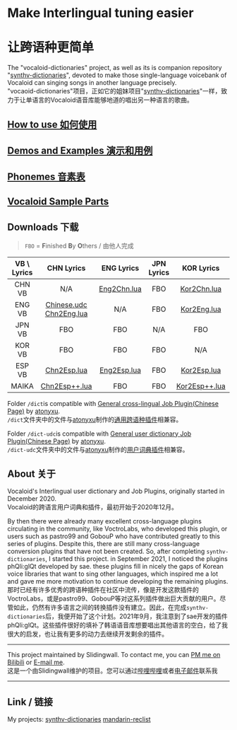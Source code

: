# Make Interlingual tuning easier

# 让跨语种更简单

The "vocaloid-dictionaries" project, as well as its is companion repository "[synthv-dictionaries](/synthv-dictionaries/)", devoted to make those single-language voicebank of Vocaloid can singing songs in another language precisely.  
"vocaoid-dictionaries"项目，正如它的姐妹项目"[synthv-dictionaries](/synthv-dictionaries/)"一样，致力于让单语言的Vocaloid语音库能够地道的唱出另一种语言的歌曲。

## [How to use 如何使用](/vocaloid-dictionaries/manual)

## [Demos and Examples 演示和用例](/vocaloid-dictionaries/demo)

## [Phonemes 音素表](/vocaloid-dictionaries/Phoneme)

## [Vocaloid Sample Parts](/vocaloid-dictionaries/Vocaloid-Sample-Parts)

## Downloads 下载

> `FBO` = **F**inished **B**y **O**thers / 由他人完成  

|VB \ Lyrics |CHN Lyrics|ENG Lyrics|JPN Lyrics|KOR Lyrics|ESP Lyrics|
|:----:|:----:|:----:|:----:|:----:|:----:|
|CHN VB|N/A|[Eng2Chn.lua](https://github.com/Slidingwall/vocaloid-dictionaries/blob/main/Eng2Chn.lua)|FBO|[Kor2Chn.lua](https://github.com/Slidingwall/vocaloid-dictionaries/blob/main/Kor2Chn.lua)|[Esp2Chn.lua](https://github.com/Slidingwall/vocaloid-dictionaries/blob/main/Esp2Chn.lua)|
|ENG VB|[Chinese.udc](https://github.com/Slidingwall/vocaloid-dictionaries/blob/main/Chinese.udc)<br />[Chn2Eng.lua](https://github.com/Slidingwall/vocaloid-dictionaries/blob/main/Chn2Eng.lua)|N/A|FBO|[Kor2Eng.lua](https://github.com/Slidingwall/vocaloid-dictionaries/blob/main/Kor2Eng.lua)||
|JPN VB|FBO|FBO|N/A|FBO|FBO|
|KOR VB|FBO|FBO|FBO|N/A|FBO|
|ESP VB|[Chn2Esp.lua](https://github.com/Slidingwall/vocaloid-dictionaries/blob/main/Chn2Esp.lua)|[Eng2Esp.lua](https://github.com/Slidingwall/vocaloid-dictionaries/blob/main/Eng2Esp.lua)|FBO|[Kor2Esp.lua](https://github.com/Slidingwall/vocaloid-dictionaries/blob/main/Kor2Esp.lua)|N/A|
|MAIKA|[Chn2Esp++.lua](https://github.com/Slidingwall/vocaloid-dictionaries/blob/main/Chn2Esp%2B%2B.lua)|FBO|FBO|[Kor2Esp++.lua](https://github.com/Slidingwall/vocaloid-dictionaries/blob/main/Kor2Esp%2B%2B.lua)|N/A|

Folder `/dict`is compatible with [General cross-lingual Job Plugin(Chinese Page)](https://www.bilibili.com/read/cv7732403/) by [atonyxu](https://github.com/atonyxu).  
`/dict`文件夹中的文件与[atonyxu](https://github.com/atonyxu)制作的[通用跨语种插件](https://www.bilibili.com/read/cv7732403/)相兼容。  

Folder `/dict-udc`is compatible with [General user dictionary Job Plugin(Chinese Page)](https://www.bilibili.com/read/cv7736635/) by [atonyxu](https://github.com/atonyxu).  
`/dict-udc`文件夹中的文件与[atonyxu](https://github.com/atonyxu)制作的[用户词典插件](https://www.bilibili.com/read/cv7732403/)相兼容。  

## About  关于

Vocaloid's Interlingual user dictionary and Job Plugins, originally started in December 2020.  
Vocaloid的跨语言用户词典和插件，最初开始于2020年12月。

By then there were already many excellent cross-language plugins circulating in the community, like VoctroLabs, who developed this plugin, or users such as pastro99 and GobouP who have contributed greatly to this series of plugins. Despite this, there are still many cross-language conversion plugins that have not been created. So, after completing `synthv-dictionaries`, I started this project. in September 2021, I noticed the plugins phQli:glQt developed by sae. these plugins fill in nicely the gaps of Korean voice libraries that want to sing other languages, which inspired me a lot and gave me more motivation to continue developing the remaining plugins.  
那时已经有许多优秀的跨语种插件在社区中流传，像是开发这款插件的VoctroLabs，或是pastro99、GobouP等对这系列插件做出巨大贡献的用户。尽管如此，仍然有许多语言之间的转换插件没有建立。因此，在完成`synthv-dictionaries`后，我便开始了这个计划。2021年9月，我注意到了sae开发的插件phQli:glQt。这些插件很好的填补了韩语语音库想要唱出其他语言的空白，给了我很大的启发，也让我有更多的动力去继续开发剩余的插件。

---
This project maintained by Slidingwall. To contact me, you can [PM me on Bilibili](https://space.bilibili.com/141232009) or [E-mail me](mailto:slidingwall@outlook.com).  
这是一个由Slidingwall维护的项目。您可以通过[哔哩哔哩](https://space.bilibili.com/141232009)或者[电子邮件](mailto:slidingwall@outlook.com)联系我

---

## Link / 链接

My projects:    [synthv-dictionaries](/synthv-dictionaries/)    [mandarin-reclist](/mandarin-reclist/)
